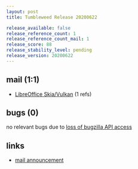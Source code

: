 ```yaml
---
layout: post
title: Tumbleweed Release 20200622

release_available: false
release_reference_count: 1
release_reference_count_mail: 1
release_score: 88
release_stability_level: pending
release_version: 20200622
---
```


## mail (1:1)

- [LibreOffice Skia/Vulkan](https://lists.opensuse.org/opensuse-factory/2020-06/msg00279.html) (1 refs)

## bugs (0)

<!--more-->

no relevant bugs due to [loss of bugzilla API access](https://bugzilla.opensuse.org/show_bug.cgi?id=1157722)



## links

- [mail announcement](https://lists.opensuse.org/opensuse-factory/2020-06/msg00277.html)
